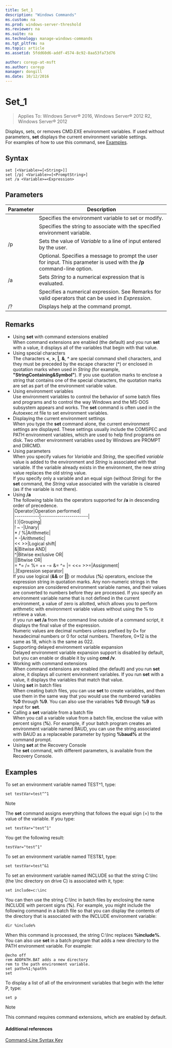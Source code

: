 ```yaml
---
title: Set_1
description: "Windows Commands"
ms.custom: na
ms.prod: windows-server-threshold
ms.reviewer: na
ms.suite: na
ms.technology: manage-windows-commands
ms.tgt_pltfrm: na
ms.topic: article
ms.assetid: 5fdd60d6-addf-4574-8c92-8aa53fa73d76

author: coreyp-at-msft
ms.author: coreyp
manager: dongill
ms.date: 10/12/2016
---
```


# Set_1

>Applies To: Windows Server&reg; 2016, Windows Server&reg; 2012 R2, Windows Server&reg; 2012

Displays, sets, or removes CMD.EXE environment variables. If used without parameters, **set** displays the current environment variable settings.  
For examples of how to use this command, see [Examples](#BKMK_examples).  
## Syntax  
```  
set [<Variable>=[<String>]]  
set [/p] <Variable>=[<PromptString>]  
set /a <Variable>=<Expression>  
```  
## Parameters  
|Parameter|Description|  
|-------------|---------------|  
|<Variable>|Specifies the environment variable to set or modify.|  
|<String>|Specifies the string to associate with the specified environment variable.|  
|/p|Sets the value of *Variable* to a line of input entered by the user.|  
|<PromptString>|Optional. Specifies a message to prompt the user for input. This parameter is used with the **/p** command-line option.|  
|/a|Sets *String* to a numerical expression that is evaluated.|  
|<Expression>|Specifies a numerical expression. See Remarks for valid operators that can be used in *Expression*.|  
|/?|Displays help at the command prompt.|  
## Remarks  
-   Using **set** with command extensions enabled  
    When command extensions are enabled (the default) and you run **set** with a value, it displays all of the variables that begin with that value.  
-   Using special characters  
    The characters **<**, **>**, **|**, **&**, **^** are special command shell characters, and they must be preceded by the escape character (**^**) or enclosed in quotation marks when used in *String* (for example, **"StringContaining&Symbol"**). If you use quotation marks to enclose a string that contains one of the special characters, the quotation marks are set as part of the environment variable value.  
-   Using environment variables  
    Use environment variables to control the behavior of some batch files and programs and to control the way Windows and the MS-DOS subsystem appears and works. The **set** command is often used in the Autoexec.nt file to set environment variables.  
-   Displaying the current environment settings  
    When you type the **set** command alone, the current environment settings are displayed. These settings usually include the COMSPEC and PATH environment variables, which are used to help find programs on disk. Two other environment variables used by Windows are PROMPT and DIRCMD.  
-   Using parameters  
    When you specify values for *Variable* and *String*, the specified *variable* value is added to the environment and *String* is associated with that variable. If the variable already exists in the environment, the new string value replaces the old string value.  
    If you specify only a variable and an equal sign (without *String*) for the **set** command, the *String* value associated with the variable is cleared (as if the variable is not there).  
-   Using **/a**  
    The following table lists the operators supported for **/a** in descending order of precedence.  
    |Operator|Operation performed|  
    |------------|-----------------------|  
    |( )|Grouping|  
    |! ~ -|Unary|  
    |* / %|Arithmetic|  
    |+ -|Arithmetic|  
    |<< >>|Logical shift|  
    |&|Bitwise AND|  
    |^|Bitwise exclusive OR|  
    |&#124;|Bitwise OR|  
    |= *= /= %= += -= &= ^= &#124;= <<= >>=|Assignment|  
    |,|Expression separator|  
    If you use logical (**&&** or **||**) or modulus (**%**) operators, enclose the expression string in quotation marks. Any non-numeric strings in the expression are considered environment variable names, and their values are converted to numbers before they are processed. If you specify an environment variable name that is not defined in the current environment, a value of zero is allotted, which allows you to perform arithmetic with environment variable values without using the % to retrieve a value.  
    If you run **set /a** from the command line outside of a command script, it displays the final value of the expression.  
    Numeric values are decimal numbers unless prefixed by 0× for hexadecimal numbers or 0 for octal numbers. Therefore, 0×12 is the same as 18, which is the same as 022.  
-   Supporting delayed environment variable expansion  
    Delayed environment variable expansion support is disabled by default, but you can enable or disable it by using **cmd /v**.  
-   Working with command extensions  
    When command extensions are enabled (the default) and you run **set** alone, it displays all current environment variables. If you run **set** with a value, it displays the variables that match that value.  
-   Using **set** in batch files  
    When creating batch files, you can use **set** to create variables, and then use them in the same way that you would use the numbered variables **%0** through **%9**. You can also use the variables **%0** through **%9** as input for **set**.  
-   Calling a **set** variable from a batch file  
    When you call a variable value from a batch file, enclose the value with percent signs (**%**). For example, if your batch program creates an environment variable named BAUD, you can use the string associated with BAUD as a replaceable parameter by typing **%baud%** at the command prompt.  
-   Using **set** at the Recovery Console  
    The **set** command, with different parameters, is available from the Recovery Console.  
## <a name="BKMK_examples"></a>Examples  
To set an environment variable named TEST^1, type:  
```  
set testVar=test^^1  
```  
> [!NOTE]  
> The **set** command assigns everything that follows the equal sign (=) to the value of the variable. If you type:  
```  
set testVar="test^1"  
```  
You get the following result:  
```  
testVar="test^1"  
```  
To set an environment variable named TEST&1, type:  
```  
set testVar=test^&1  
```  
To set an environment variable named INCLUDE so that the string C:\Inc (the \Inc directory on drive C) is associated with it, type:  
```  
set include=c:\inc  
```  
You can then use the string C:\Inc in batch files by enclosing the name INCLUDE with percent signs (**%**). For example, you might include the following command in a batch file so that you can display the contents of the directory that is associated with the INCLUDE environment variable:  
```  
dir %include%  
```  
When this command is processed, the string C:\Inc replaces **%include%**.  
You can also use **set** in a batch program that adds a new directory to the PATH environment variable. For example:  
```  
@echo off  
rem ADDPATH.BAT adds a new directory  
rem to the path environment variable.  
set path=%1;%path%  
set  
```  
To display a list of all of the environment variables that begin with the letter P, type:  
```  
set p   
```  
> [!NOTE]  
> This command requires command extensions, which are enabled by default.  
#### Additional references  
[Command-Line Syntax Key](Command-Line-Syntax-Key.md)  
